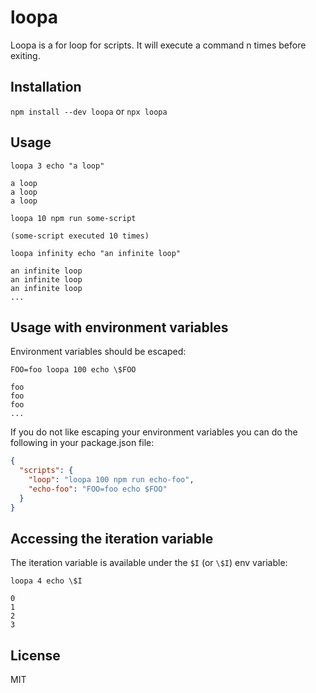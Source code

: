 # loopa

Loopa is a for loop for scripts. It will execute a command n times before exiting.

## Installation

`npm install --dev loopa` or `npx loopa`

## Usage

`loopa 3 echo "a loop"`

```
a loop
a loop
a loop
```

`loopa 10 npm run some-script`

```
(some-script executed 10 times)
```

`loopa infinity echo "an infinite loop"`

```
an infinite loop
an infinite loop
an infinite loop
...
```

## Usage with environment variables

Environment variables should be escaped:

`FOO=foo loopa 100 echo \$FOO`

```
foo
foo
foo
...
```

If you do not like escaping your environment variables you can do the following in your package.json file:

```json
{
  "scripts": {
    "loop": "loopa 100 npm run echo-foo",
    "echo-foo": "FOO=foo echo $FOO"
  }
}
```

## Accessing the iteration variable

The iteration variable is available under the `$I` (or `\$I`) env variable:

`loopa 4 echo \$I`

```
0
1
2
3
```

## License

MIT
